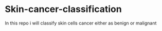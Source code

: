 # Skin-cancer-classification
In this repo i will classify skin cells cancer either as benign or malignant
